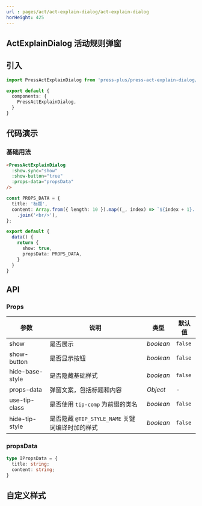 ```yaml
---
url : pages/act/act-explain-dialog/act-explain-dialog
horHeight: 425
---
```


## ActExplainDialog 活动规则弹窗


## 引入

```ts
import PressActExplainDialog from 'press-plus/press-act-explain-dialog/press-act-explain-dialog';

export default {
  components: {
    PressActExplainDialog,
  }
}
```

## 代码演示

### 基础用法

```html
<PressActExplainDialog
  :show.sync="show"
  :show-button="true"
  :props-data="propsData"
/>
```

```ts
const PROPS_DATA = {
  title: '标题',
  content: Array.from({ length: 10 }).map((_, index) => `${index + 1}. Press UI 是一套支持 uni-app、普通 Vue 项目，同时兼容 Vue2 和 Vue3 的组件库`)
    .join('<br/>'),
};

export default {
  data() {
    return {
      show: true,
      propsData: PROPS_DATA,
    }
  }
}
```


## API

### Props



| 参数            | 说明                                            | 类型      | 默认值  |
| --------------- | ----------------------------------------------- | --------- | ------- |
| show            | 是否展示                                        | _boolean_ | `false` |
| show-button     | 是否显示按钮                                    | _boolean_ | `false` |
| hide-base-style | 是否隐藏基础样式                                | _boolean_ | `false` |
| props-data      | 弹窗文案，包括标题和内容                        | _Object_  | -       |
| use-tip-class   | 是否使用 `tip-comp` 为前缀的类名                | _boolean_ | `false` |
| hide-tip-style  | 是否隐藏 `@TIP_STYLE_NAME` 关键词编译时加的样式 | _boolean_ | `false` |


### propsData

```ts
type IPropsData = {
  title: string;
  content: string;
}
```

## 自定义样式

<custom-style />
